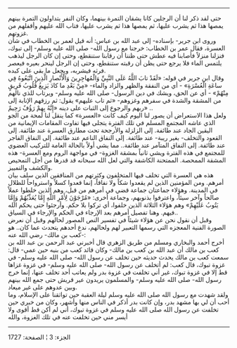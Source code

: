 ------------------------------------------------------------------------

حتى لقد ذكر لنا أن الرجلين كانا يشقان التمرة بينهما، وكان النفر يتداولون
التمرة بينهم يمصها هذا ثم يشرب عليها، ثم يمصها هذا ثم يشرب عليها، فتاب
الله عليهم وأقفلهم من غزوتهم.  
وروى ابن جرير- بإسناده- إلى عبد الله بن عباس: أنه قيل لعمر بن الخطاب في
شأن العسرة، فقال عمر بن الخطاب: خرجنا مع رسول الله- صلى الله عليه وسلم-
إلى تبوك، فنزلنا منزلاً فأصابنا فيه عطش حتى ظننا أن رقابنا ستنقطع، وحتى
إن كان الرجل ليذهب يلتمس الماء فلا يرجع حتى يظن أن رقبته ستنقطع، وحتى إن
الرجل لينحر بعيره فيعصر فرثه فيشربه، ويجعل ما بقي على كبده.  
وقال ابن جرير في قوله: «لَقَدْ تابَ اللَّهُ عَلَى النَّبِيِّ وَالْمُهاجِرِينَ وَالْأَنْصارِ الَّذِينَ
اتَّبَعُوهُ فِي ساعَةِ الْعُسْرَةِ» - أي من النفقة والظهر والزاد والماء- «مِنْ بَعْدِ ما
كادَ يَزِيغُ قُلُوبُ فَرِيقٍ مِنْهُمْ» - أي عن الحق، ويشك في دين الرسول- صلى الله عليه
وسلم- ويرتاب للذي نالهم من المشقة والشدة في سفرهم وغزوهم- «ثم تاب عليهم»
يقول: ثم رزقهم الإنابة إلى ربهم والرجوع إلى الثبات على دينه «إِنَّهُ بِهِمْ رَؤُفٌ
رَحِيمٌ» ..  
ولعل هذا الاستعراض أن يصور لنا اليوم كيف كانت «العسرة» كما ينقل لنا لمحة
من الجو الذي عاشه المجتمع المسلم في تلك الفترة يتجلى فيها تفاوت المقامات
الإيمانية من اليقين الجاد عند طائفة. إلى الزلزلة والأرجحة تحت مطارق
العسرة عند طائفة. إلى القعود والتخلف- بغير ريبة- عند طائفة. إلى النفاق
الناعم عند طائفة. إلى النفاق الفاجر عند طائفة. إلى النفاق المتآمر عند
طائفة.. مما يشي أولاً بالحالة العامة للتركيب العضوي للمجتمع في هذه الفترة
ويشي ثانياً بمشقة الغزوة- في مواجهة الروم ومع العسرة- هذه المشقة الممحصة.
الممتحنة الكاشفة والتي لعل الله سبحانه قد قدرها من أجل التمحيص والكشف
والتمييز.  
هذه هي العسرة التي تخلف فيها المتخلفون وكثرتهم من المنافقين الذين سلف
بيان أمرهم. ومن المؤمنين الذين لم يقعدوا شكاً ولا نفاقاً، إنما قعدوا كسلاً
واسترواحاً للظلال في المدينة. وهؤلاء جماعتان جماعة قضي في أمرهم من قبل،
وهم الذين خلطوا عملاً صالحاً وآخر سيئاً، واعترفوا بذنوبهم، وجماعة أخرى:
«مُرْجَوْنَ لِأَمْرِ اللَّهِ إِمَّا يُعَذِّبُهُمْ وَإِمَّا يَتُوبُ عَلَيْهِمْ» وهم هؤلاء الثلاثة الذين
خلفوا، أي تركوا بلا حكم. وأرجئوا حتى يحكم الله فيهم. وهنا تفصيل أمرهم
بعد الإرجاء في الحكم والإرجاء في السياق..  
وقبل أن نقول نحن عن هؤلاء شيئاً في تفسير النص المصور لحالهم وقبل أن نعرض
الصورة الفنية المعجزه التي رسمها التعبير لهم ولحالهم، ندع أحدهم يتحدث
عما كان.. هو كعب بن مالك- رضي الله عنه-:  
أخرج أحمد والبخاري ومسلم من طريق الزهري قال أخبرني عبد الرحمن بن عبد
الله بن كعب بن مالك أن عبد الله بن كعب بن مالك- وكان قائد كعب من بنيه
حين عمي- قال: سمعت كعب بن مالك يحدث حديثه حين تخلف عن رسول الله- صلى
الله عليه وسلم- في غزوة تبوك، قال كعب: لم أتخلف عن رسول الله- صلى الله
عليه وسلم- في غزوة غزاها قط إلا في غزوة تبوك، غير أني تخلفت في غزوة بدر
ولم يعاتب أحد تخلف عنها، إنما خرج رسول الله- صلى الله عليه وسلم-
والمسلمون يريدون عير قريش حتى جمع الله بينهم وبين عدوهم على غير ميعاد.  
ولقد شهدت مع رسول الله صلى الله عليه وسلم ليلة العقبة حين تواثقنا على
الإسلام، وما أحب أن لي بها مشهد بدر، وإن كانت بدر أذكر في الناس منها
وأشهر، وكان من خبري حين تخلفت عن رسول الله صلى الله عليه وسلم في غزوة
تبوك، أني لم أكن قط أقوى ولا أيسر مني حين تخلفت عنه في تلك الغزوة، والله

------------------------------------------------------------------------

الجزء: 3 ¦ الصفحة: 1727
